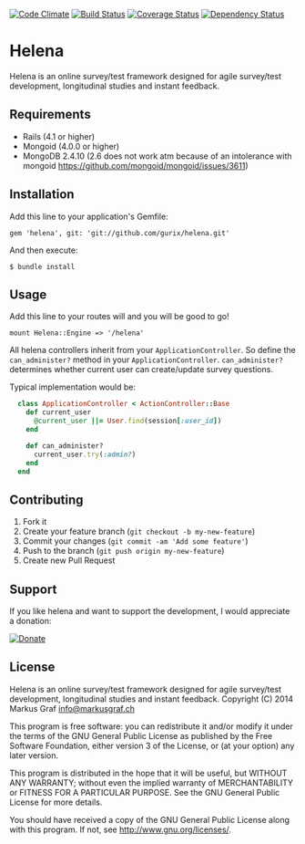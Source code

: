 [![Code Climate](https://codeclimate.com/github/gurix/helena.png)](https://codeclimate.com/github/gurix/helena) [![Build Status](https://travis-ci.org/gurix/helena.png?branch=master)](https://travis-ci.org/gurix/helena)
[![Coverage Status](https://coveralls.io/repos/gurix/helena/badge.png)](https://coveralls.io/r/gurix/helena)
[![Dependency Status](https://gemnasium.com/gurix/helena.png)](https://gemnasium.com/gurix/helena)

# Helena
Helena is an online survey/test framework designed for agile survey/test development, longitudinal studies and instant feedback.

## Requirements
* Rails (4.1 or higher)
* Mongoid (4.0.0 or higher)
* MongoDB 2.4.10 (2.6 does not work atm because of an intolerance with mongoid https://github.com/mongoid/mongoid/issues/3611)

## Installation
Add this line to your application's Gemfile:

    gem 'helena', git: 'git://github.com/gurix/helena.git'

And then execute:

    $ bundle install

## Usage

Add this line to your routes will and you will be good to go!

    mount Helena::Engine => '/helena'

All helena controllers inherit from your `ApplicationController`. So define the `can_administer?` method in your `ApplicationController`. `can_administer?` determines whether current user can create/update survey questions.

Typical implementation would be:

```ruby
  class ApplicationController < ActionController::Base
    def current_user
      @current_user ||= User.find(session[:user_id])
    end

    def can_administer?
      current_user.try(:admin?)
    end
  end
```

## Contributing

1. Fork it
2. Create your feature branch (`git checkout -b my-new-feature`)
3. Commit your changes (`git commit -am 'Add some feature'`)
4. Push to the branch (`git push origin my-new-feature`)
5. Create new Pull Request

## Support

If you like helena and want to support the development, I would appreciate a donation:

[![Donate](https://www.paypalobjects.com/en_US/CH/i/btn/btn_donateCC_LG.gif)](https://www.paypal.com/cgi-bin/webscr?cmd=_donations&business=info%40markusgraf%2ech&lc=CH&item_name=Helena&currency_code=CHF&bn=PP%2dDonationsBF%3abtn_donateCC_LG%2egif%3aNonHosted)

## License

Helena is an online survey/test framework designed for agile
survey/test development, longitudinal studies and instant feedback.
Copyright (C) 2014  Markus Graf <info@markusgraf.ch>

This program is free software: you can redistribute it and/or modify
it under the terms of the GNU General Public License as published by
the Free Software Foundation, either version 3 of the License, or
(at your option) any later version.

This program is distributed in the hope that it will be useful,
but WITHOUT ANY WARRANTY; without even the implied warranty of
MERCHANTABILITY or FITNESS FOR A PARTICULAR PURPOSE.  See the
GNU General Public License for more details.

You should have received a copy of the GNU General Public License
along with this program.  If not, see <http://www.gnu.org/licenses/>.
